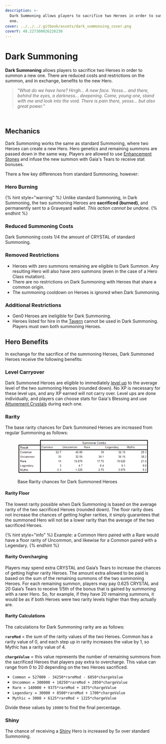```yaml
---
description: >-
  Dark Summoning allows players to sacrifice two Heroes in order to summon a new
  one.
cover: ../../../.gitbook/assets/dark_summonoing_cover.png
coverY: 48.227360026226236
---
```


# Dark Summoning

**Dark Summoning** allows players to sacrifice two Heroes in order to summon a new one. There are reduced costs and restrictions on the summon, and in exchange, benefits to the new Hero.

> _"What do we have here? Hrrgh... A new face. Yesss... and there, behind the eyes, a darkness... deepening. Come, young one, stand with me and look into the void. There is pain there, yesss... but also great power."_

<figure><img src="https://defi-kingdoms.b-cdn.net/art-assets/items/dark-crystal.gif" alt=""><figcaption></figcaption></figure>

## Mechanics

Dark Summoning works the same as standard Summoning, where two Heroes can create a new Hero. Hero genetics and remaining summons are passed down in the same way. Players are allowed to use [Enhancement Stones](../../../learn/gameplay/heroes/enhancement-stones.md) and infuse the new summon with Gaia's Tears to receive stat bonuses.&#x20;

There a few key differences from standard Summoning, however:

### Hero Burning

{% hint style="warning" %}
Unlike standard Summoning, in Dark Summoning, the two summoning Heroes are **sacrificed (burned)**, and permanently sent to a Graveyard wallet. _This action cannot be undone._
{% endhint %}

### Reduced Summoning Costs

Dark Summoning costs 1/4 the amount of CRYSTAL of standard Summoning.

### Removed Restrictions

* Heroes with zero summons remaining are eligible to Dark Summon. Any resulting Hero will also have zero summons (even in the case of a Hero Class mutation).
* There are no restrictions on Dark Summoning with Heroes that share a common origin.
* The summoning cooldown on Heroes is ignored when Dark Summoning.

### Additional Restrictions

* Gen0 Heroes are ineligible for Dark Summoning.
* Heroes listed for hire in the [Tavern](../../../learn/gameplay/tavern.md) cannot be used in Dark Summoning. Players must own both summoning Heroes.

## Hero Benefits

In exchange for the sacrifice of the summoning Heroes, Dark Summoned Heroes receive the following benefits:

### Level Carryover

Dark Summoned Heroes are eligible to immediately [level up](../../../learn/gameplay/heroes/leveling.md) to the average level of the two summoning Heroes (rounded down). No XP is necessary for these level ups, and any XP earned will not carry over. Level ups are done individually, and players can choose stats for Gaia's Blessing and use [Attunement Crystals](../../../learn/gameplay/heroes/attunement-crystals/) during each one.

### Rarity

The base rarity chances for Dark Summoned Heroes are increased from regular Summoning as follows:

<figure><img src="../../../.gitbook/assets/image (2).png" alt=""><figcaption><p>Base Rarity chances for Dark Summoned Heroes</p></figcaption></figure>

#### Rarity Floor

The lowest rarity possible when Dark Summoning is based on the average rarity of the two sacrificed Heroes (rounded down). The floor rarity does not increase the chances of getting higher rarities, it simply guarantees that the summoned Hero will not be a lower rarity than the average of the two sacrificed Heroes.

{% hint style="info" %}
Example: a Common Hero paired with a Rare would have a floor rarity of Uncommon, and likewise for a Common paired with a Legendary.
{% endhint %}

#### Rarity Overcharging

Players may spend extra CRYSTAL and Gaia’s Tears to increase the chances of getting higher rarity Heroes. The amount extra allowed to be paid is based on the sum of the remaining summons of the two summoning Heroes. For each remaining summon, players may pay 0.625 CRYSTAL and 20 Gaia’s Tears to receive 1/5th of the bonus that is gained by summoning with a rarer Hero. So, for example, if they have 20 remaining summons, it would be as if both Heroes were two rarity levels higher than they actually are.

#### Rarity Calculations

The calculations for Dark Summoning rarity are as follows:

**`rareMod`** = the sum of the rarity values of the two Heroes. Common has a rarity value of 0, and each step up in rarity increases the value by 1, so Mythic has a rarity value of 4.

**`chargeValue`** = this value represents the number of remaining summons from the sacrificed Heroes that players pay extra to overcharge. This value can range from 0 to 20 depending on the two Heroes sacrificed.

* `Common = 527000 - 34250*rareMod - 6850*chargeValue`
* `Uncommon = 300000 + 10250*rareMod + 2050*chargeValue`
* `Rare = 140000 + 9375*rareMod + 1875*chargeValue`
* `Legendary = 30000 + 8500*rareMod + 1700*chargeValue`
* `Mythic = 3000 + 6125*rareMod + 1225*chargeValue`

Divide these values by `10000` to find the final percentage.

### Shiny

The chance of receiving a [Shiny](../../../learn/gameplay/heroes/rarity.md#shininess) Hero is increased by 5x over standard Summoning.

